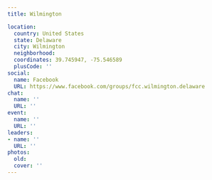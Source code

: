```yaml
---
title: Wilmington

location:
  country: United States
  state: Delaware
  city: Wilmington
  neighborhood: 
  coordinates: 39.745947, -75.546589
  plusCode: ''
social:
  name: Facebook
  URL: https://www.facebook.com/groups/fcc.wilmington.delaware
chat:
  name: ''
  URL: ''
event:
  name: ''
  URL: ''
leaders:
- name: ''
  URL: ''
photos:
  old: 
  cover: ''
---
```

